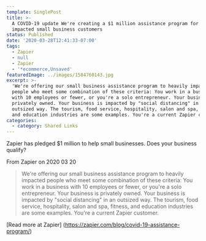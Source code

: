 ```yaml
---
template: SinglePost
title: >-
  A COVID-19 update We're creating a $1 million assistance program for our most
  impacted small business customers
status: Published
date: '2020-03-28T12:41:33-07:00'
tags:
  - Zapier
  - null
  - Zapier
  - '*ecommerce,Unsaved'
featuredImage: ../images/1584760143.jpg
excerpt: >-
  'We're offering our small business assistance program to heavily impacted
  people who meet some combination of these criteria: You work in a business
  with 10 employees or fewer, or you're a solo entrepreneur. Your business is
  privately owned. Your business is impacted by "social distancing" in an
  outsized way. The tourism, food service, hospitality, salon and spa, fitness,
  and education industries are some examples. You're a current Zapier customer.'
categories:
  - category: Shared Links
---
```

Zapier has pledged $1 million to help small businesses. Does your business qualify?

From Zapier on 2020 03 20
> We're offering our small business assistance program to heavily impacted people who meet some combination of these criteria: You work in a business with 10 employees or fewer, or you're a solo entrepreneur. Your business is privately owned. Your business is impacted by "social distancing" in an outsized way. The tourism, food service, hospitality, salon and spa, fitness, and education industries are some examples. You're a current Zapier customer.

[Read more at Zapier] (https://zapier.com/blog/covid-19-assistance-program/)

